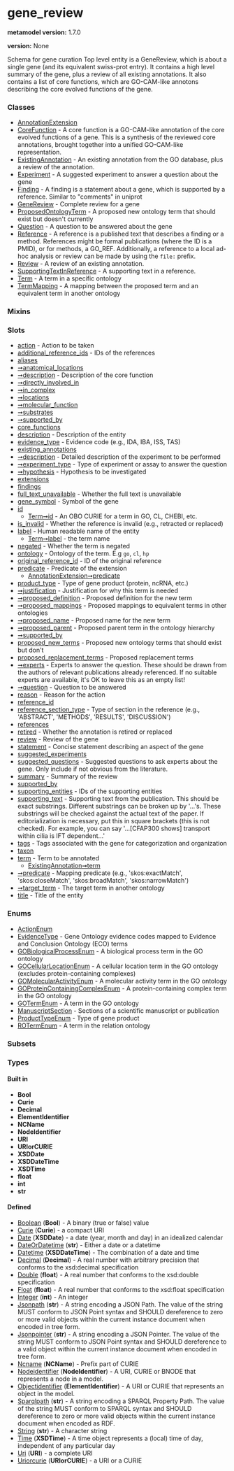 
# gene_review


**metamodel version:** 1.7.0

**version:** None


Schema for gene curation Top level entity is a GeneReview, which is about a single gene (and its equivalent swiss-prot entry). It contains a high level summary of the gene, plus a review of all existing annotations. It also contains a list of core functions, which are GO-CAM-like annotons describing the core evolved functions of the gene.


### Classes

 * [AnnotationExtension](AnnotationExtension.md)
 * [CoreFunction](CoreFunction.md) - A core function is a GO-CAM-like annotation of the core evolved functions of a gene. This is a synthesis of the reviewed core annotations, brought together into a unified GO-CAM-like representation.
 * [ExistingAnnotation](ExistingAnnotation.md) - An existing annotation from the GO database, plus a review of the annotation.
 * [Experiment](Experiment.md) - A suggested experiment to answer a question about the gene
 * [Finding](Finding.md) - A finding is a statement about a gene, which is supported by a reference. Similar to "comments" in uniprot
 * [GeneReview](GeneReview.md) - Complete review for a gene
 * [ProposedOntologyTerm](ProposedOntologyTerm.md) - A proposed new ontology term that should exist but doesn't currently
 * [Question](Question.md) - A question to be answered about the gene
 * [Reference](Reference.md) - A reference is a published text  that describes a finding or a method. References might be formal publications (where the ID is a PMID), or for methods, a GO_REF. Additionally, a reference to a local ad-hoc analysis or review can be made by using the `file:` prefix.
 * [Review](Review.md) - A review of an existing annotation.
 * [SupportingTextInReference](SupportingTextInReference.md) - A supporting text in a reference.
 * [Term](Term.md) - A term in a specific ontology
 * [TermMapping](TermMapping.md) - A mapping between the proposed term and an equivalent term in another ontology

### Mixins


### Slots

 * [action](action.md) - Action to be taken
 * [additional_reference_ids](additional_reference_ids.md) - IDs of the references
 * [aliases](aliases.md)
 * [➞anatomical_locations](coreFunction__anatomical_locations.md)
 * [➞description](coreFunction__description.md) - Description of the core function
 * [➞directly_involved_in](coreFunction__directly_involved_in.md)
 * [➞in_complex](coreFunction__in_complex.md)
 * [➞locations](coreFunction__locations.md)
 * [➞molecular_function](coreFunction__molecular_function.md)
 * [➞substrates](coreFunction__substrates.md)
 * [➞supported_by](coreFunction__supported_by.md)
 * [core_functions](core_functions.md)
 * [description](description.md) - Description of the entity
 * [evidence_type](evidence_type.md) - Evidence code (e.g., IDA, IBA, ISS, TAS)
 * [existing_annotations](existing_annotations.md)
 * [➞description](experiment__description.md) - Detailed description of the experiment to be performed
 * [➞experiment_type](experiment__experiment_type.md) - Type of experiment or assay to answer the question
 * [➞hypothesis](experiment__hypothesis.md) - Hypothesis to be investigated
 * [extensions](extensions.md)
 * [findings](findings.md)
 * [full_text_unavailable](full_text_unavailable.md) - Whether the full text is unavailable
 * [gene_symbol](gene_symbol.md) - Symbol of the gene
 * [id](id.md)
     * [Term➞id](Term_id.md) - An OBO CURIE for a term in GO, CL, CHEBI, etc.
 * [is_invalid](is_invalid.md) - Whether the reference is invalid (e.g., retracted or replaced)
 * [label](label.md) - Human readable name of the entity
     * [Term➞label](Term_label.md) - the term name
 * [negated](negated.md) - Whether the term is negated
 * [ontology](ontology.md) - Ontology of the term. E.g `go`, `cl`, `hp`
 * [original_reference_id](original_reference_id.md) - ID of the original reference
 * [predicate](predicate.md) - Predicate of the extension
     * [AnnotationExtension➞predicate](AnnotationExtension_predicate.md)
 * [product_type](product_type.md) - Type of gene product (protein, ncRNA, etc.)
 * [➞justification](proposedOntologyTerm__justification.md) - Justification for why this term is needed
 * [➞proposed_definition](proposedOntologyTerm__proposed_definition.md) - Proposed definition for the new term
 * [➞proposed_mappings](proposedOntologyTerm__proposed_mappings.md) - Proposed mappings to equivalent terms in other ontologies
 * [➞proposed_name](proposedOntologyTerm__proposed_name.md) - Proposed name for the new term
 * [➞proposed_parent](proposedOntologyTerm__proposed_parent.md) - Proposed parent term in the ontology hierarchy
 * [➞supported_by](proposedOntologyTerm__supported_by.md)
 * [proposed_new_terms](proposed_new_terms.md) - Proposed new ontology terms that should exist but don't
 * [proposed_replacement_terms](proposed_replacement_terms.md) - Proposed replacement terms
 * [➞experts](question__experts.md) - Experts to answer the question. These should be drawn from the authors of relevant publications already referenced. If no suitable experts are available, it's OK to leave this as an empty list!
 * [➞question](question__question.md) - Question to be answered
 * [reason](reason.md) - Reason for the action
 * [reference_id](reference_id.md)
 * [reference_section_type](reference_section_type.md) - Type of section in the reference (e.g., 'ABSTRACT', 'METHODS', 'RESULTS', 'DISCUSSION')
 * [references](references.md)
 * [retired](retired.md) - Whether the annotation is retired or replaced
 * [review](review.md) - Review of the gene
 * [statement](statement.md) - Concise statement describing an aspect of the gene
 * [suggested_experiments](suggested_experiments.md)
 * [suggested_questions](suggested_questions.md) - Suggested questions to ask experts about the gene. Only include if not obvious from the literature.
 * [summary](summary.md) - Summary of the review
 * [supported_by](supported_by.md)
 * [supporting_entities](supporting_entities.md) - IDs of the supporting entities
 * [supporting_text](supporting_text.md) - Supporting text from the publication. This should be exact substrings. Different substrings can be broken up by '...'s. These substrings will be checked against the actual text of the paper. If editorialization is necessary, put this in square brackets (this is not checked). For example, you can say '...[CFAP300 shows] transport within cilia is IFT dependent...'
 * [tags](tags.md) - Tags associated with the gene for categorization and organization
 * [taxon](taxon.md)
 * [term](term.md) - Term to be annotated
     * [ExistingAnnotation➞term](ExistingAnnotation_term.md)
 * [➞predicate](termMapping__predicate.md) - Mapping predicate (e.g., 'skos:exactMatch', 'skos:closeMatch', 'skos:broadMatch', 'skos:narrowMatch')
 * [➞target_term](termMapping__target_term.md) - The target term in another ontology
 * [title](title.md) - Title of the entity

### Enums

 * [ActionEnum](ActionEnum.md)
 * [EvidenceType](EvidenceType.md) - Gene Ontology evidence codes mapped to Evidence and Conclusion Ontology (ECO) terms
 * [GOBiologicalProcessEnum](GOBiologicalProcessEnum.md) - A biological process term in the GO ontology
 * [GOCellularLocationEnum](GOCellularLocationEnum.md) - A cellular location term in the GO ontology (excludes protein-containing complexes)
 * [GOMolecularActivityEnum](GOMolecularActivityEnum.md) - A molecular activity term in the GO ontology
 * [GOProteinContainingComplexEnum](GOProteinContainingComplexEnum.md) - A protein-containing complex term in the GO ontology
 * [GOTermEnum](GOTermEnum.md) - A term in the GO ontology
 * [ManuscriptSection](ManuscriptSection.md) - Sections of a scientific manuscript or publication
 * [ProductTypeEnum](ProductTypeEnum.md) - Type of gene product
 * [ROTermEnum](ROTermEnum.md) - A term in the relation ontology

### Subsets


### Types


#### Built in

 * **Bool**
 * **Curie**
 * **Decimal**
 * **ElementIdentifier**
 * **NCName**
 * **NodeIdentifier**
 * **URI**
 * **URIorCURIE**
 * **XSDDate**
 * **XSDDateTime**
 * **XSDTime**
 * **float**
 * **int**
 * **str**

#### Defined

 * [Boolean](types/Boolean.md)  (**Bool**)  - A binary (true or false) value
 * [Curie](types/Curie.md)  (**Curie**)  - a compact URI
 * [Date](types/Date.md)  (**XSDDate**)  - a date (year, month and day) in an idealized calendar
 * [DateOrDatetime](types/DateOrDatetime.md)  (**str**)  - Either a date or a datetime
 * [Datetime](types/Datetime.md)  (**XSDDateTime**)  - The combination of a date and time
 * [Decimal](types/Decimal.md)  (**Decimal**)  - A real number with arbitrary precision that conforms to the xsd:decimal specification
 * [Double](types/Double.md)  (**float**)  - A real number that conforms to the xsd:double specification
 * [Float](types/Float.md)  (**float**)  - A real number that conforms to the xsd:float specification
 * [Integer](types/Integer.md)  (**int**)  - An integer
 * [Jsonpath](types/Jsonpath.md)  (**str**)  - A string encoding a JSON Path. The value of the string MUST conform to JSON Point syntax and SHOULD dereference to zero or more valid objects within the current instance document when encoded in tree form.
 * [Jsonpointer](types/Jsonpointer.md)  (**str**)  - A string encoding a JSON Pointer. The value of the string MUST conform to JSON Point syntax and SHOULD dereference to a valid object within the current instance document when encoded in tree form.
 * [Ncname](types/Ncname.md)  (**NCName**)  - Prefix part of CURIE
 * [Nodeidentifier](types/Nodeidentifier.md)  (**NodeIdentifier**)  - A URI, CURIE or BNODE that represents a node in a model.
 * [Objectidentifier](types/Objectidentifier.md)  (**ElementIdentifier**)  - A URI or CURIE that represents an object in the model.
 * [Sparqlpath](types/Sparqlpath.md)  (**str**)  - A string encoding a SPARQL Property Path. The value of the string MUST conform to SPARQL syntax and SHOULD dereference to zero or more valid objects within the current instance document when encoded as RDF.
 * [String](types/String.md)  (**str**)  - A character string
 * [Time](types/Time.md)  (**XSDTime**)  - A time object represents a (local) time of day, independent of any particular day
 * [Uri](types/Uri.md)  (**URI**)  - a complete URI
 * [Uriorcurie](types/Uriorcurie.md)  (**URIorCURIE**)  - a URI or a CURIE
